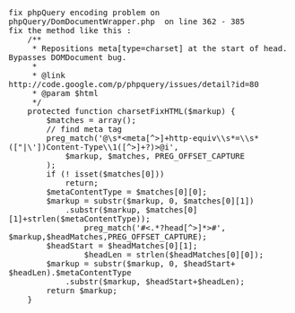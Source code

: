 <pre style="word-wrap: break-word; white-space: pre-wrap;">fix phpQuery encoding problem on phpQuery/DomDocumentWrapper.php  on line 362 - 385 
fix the method like this :
	/**
	 * Repositions meta[type=charset] at the start of head. Bypasses DOMDocument bug.
	 *
	 * @link http://code.google.com/p/phpquery/issues/detail?id=80
	 * @param $html
	 */
	protected function charsetFixHTML($markup) {
		$matches = array();
		// find meta tag
		preg_match('@\s*&lt;meta[^&gt;]+http-equiv\\s*=\\s*(["|\'])Content-Type\\1([^&gt;]+?)&gt;@i',
			$markup, $matches, PREG_OFFSET_CAPTURE
		);
		if (! isset($matches[0]))
			return;
		$metaContentType = $matches[0][0];
		$markup = substr($markup, 0, $matches[0][1])
			.substr($markup, $matches[0][1]+strlen($metaContentType));
                preg_match('#&lt;.*?head[^&gt;]*&gt;#', $markup,$headMatches,PREG_OFFSET_CAPTURE);
		$headStart = $headMatches[0][1];
                $headLen = strlen($headMatches[0][0]);
		$markup = substr($markup, 0, $headStart+ $headLen).$metaContentType
			.substr($markup, $headStart+$headLen);
		return $markup;
	}</pre>
